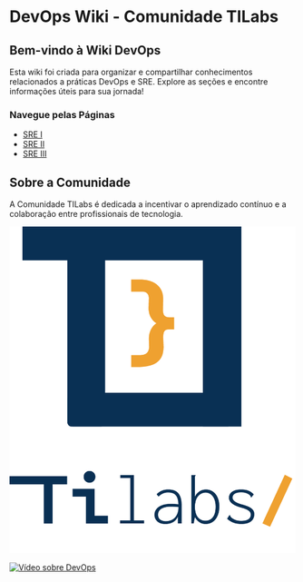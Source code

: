 # DevOps Wiki - Comunidade TILabs

## Bem-vindo à Wiki DevOps

Esta wiki foi criada para organizar e compartilhar conhecimentos relacionados a práticas DevOps e SRE. Explore as seções e encontre informações úteis para sua jornada!

### Navegue pelas Páginas
- [SRE I](sre/sre1.md)
- [SRE II](sre/sre2.md)
- [SRE III](sre/sre3.md)

## Sobre a Comunidade
A Comunidade TILabs é dedicada a incentivar o aprendizado contínuo e a colaboração entre profissionais de tecnologia.

![DevOps](assets/logo.png)

[![Vídeo sobre DevOps](https://img.youtube.com/vi/seu-video-id/0.jpg)](https://www.youtube.com/watch?v=seu-video-id)
